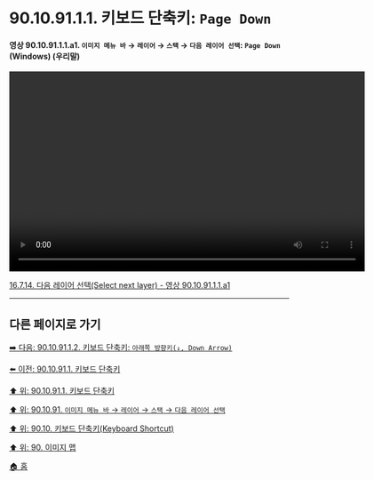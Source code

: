 # 90.10.91.1.1. 키보드 단축키: `Page Down`

<a id="90-10-91-01-01-a1"></a>

#### 영상 90.10.91.1.1.a1. `이미지 메뉴 바` → `레이어` → `스택` → `다음 레이어 선택`: `Page Down` (Windows) (우리말)
<video controls="controls" width="640" height="360" src="https://github.com/user-attachments/assets/9297c726-c44a-4dc4-b69a-e9cbfb5271e5"></video>

[16.7.14. 다음 레이어 선택(Select next layer) - 영상 90.10.91.1.1.a1](./16-07-14-select-next-layer.md#90-10-91-01-01-a1)

***

## 다른 페이지로 가기

[➡️ 다음: 90.10.91.1.2. 키보드 단축키: `아래쪽 방향키(↓, Down Arrow)`](./90-10-91-01-02-down_arrow.md)

[⬅️ 이전: 90.10.91.1. 키보드 단축키](./90-10-91-01-00-keyboard_shortcut.md)

[⬆️ 위: 90.10.91.1. 키보드 단축키](./90-10-91-01-00-keyboard_shortcut.md)

[⬆️ 위: 90.10.91. `이미지 메뉴 바` → `레이어` → `스택` → `다음 레이어 선택`](./90-10-91-00-menu_layer_stack_select_next_layer.md)

[⬆️ 위: 90.10. 키보드 단축키(Keyboard Shortcut)](./90-10-00-keyboard_shortcut.md)

[⬆️ 위: 90. 이미지 맵](./90-00-image-map.md)

[🏠 홈](./00-home.md)